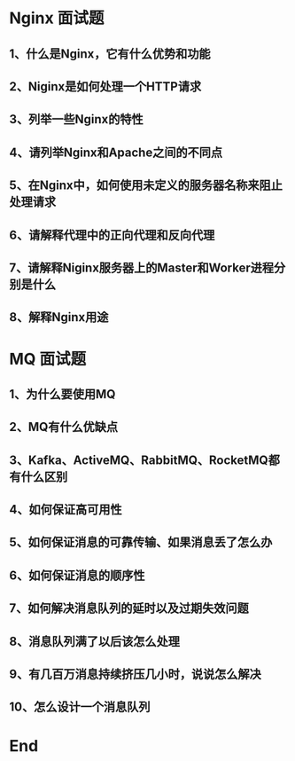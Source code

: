 # Nginx 面试题

## 1、什么是Nginx，它有什么优势和功能

## 2、Niginx是如何处理一个HTTP请求

## 3、列举一些Nginx的特性

## 4、请列举Nginx和Apache之间的不同点

## 5、在Nginx中，如何使用未定义的服务器名称来阻止处理请求

## 6、请解释代理中的正向代理和反向代理

## 7、请解释Niginx服务器上的Master和Worker进程分别是什么

## 8、解释Nginx用途

# MQ 面试题

## 1、为什么要使用MQ

## 2、MQ有什么优缺点

## 3、Kafka、ActiveMQ、RabbitMQ、RocketMQ都有什么区别

## 4、如何保证高可用性

## 5、如何保证消息的可靠传输、如果消息丢了怎么办

## 6、如何保证消息的顺序性

## 7、如何解决消息队列的延时以及过期失效问题

## 8、消息队列满了以后该怎么处理

## 9、有几百万消息持续挤压几小时，说说怎么解决

## 10、怎么设计一个消息队列

# End